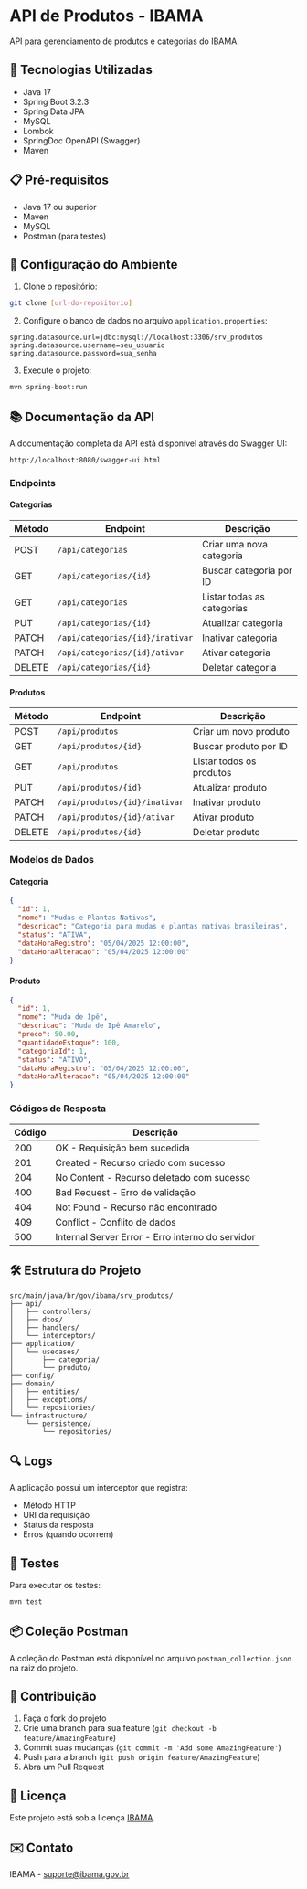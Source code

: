 # API de Produtos - IBAMA

API para gerenciamento de produtos e categorias do IBAMA.

## 🚀 Tecnologias Utilizadas

- Java 17
- Spring Boot 3.2.3
- Spring Data JPA
- MySQL
- Lombok
- SpringDoc OpenAPI (Swagger)
- Maven

## 📋 Pré-requisitos

- Java 17 ou superior
- Maven
- MySQL
- Postman (para testes)

## 🔧 Configuração do Ambiente

1. Clone o repositório:
```bash
git clone [url-do-repositorio]
```

2. Configure o banco de dados no arquivo `application.properties`:
```properties
spring.datasource.url=jdbc:mysql://localhost:3306/srv_produtos
spring.datasource.username=seu_usuario
spring.datasource.password=sua_senha
```

3. Execute o projeto:
```bash
mvn spring-boot:run
```

## 📚 Documentação da API

A documentação completa da API está disponível através do Swagger UI:
```
http://localhost:8080/swagger-ui.html
```

### Endpoints

#### Categorias

| Método | Endpoint | Descrição |
|--------|----------|-----------|
| POST | `/api/categorias` | Criar uma nova categoria |
| GET | `/api/categorias/{id}` | Buscar categoria por ID |
| GET | `/api/categorias` | Listar todas as categorias |
| PUT | `/api/categorias/{id}` | Atualizar categoria |
| PATCH | `/api/categorias/{id}/inativar` | Inativar categoria |
| PATCH | `/api/categorias/{id}/ativar` | Ativar categoria |
| DELETE | `/api/categorias/{id}` | Deletar categoria |

#### Produtos

| Método | Endpoint | Descrição |
|--------|----------|-----------|
| POST | `/api/produtos` | Criar um novo produto |
| GET | `/api/produtos/{id}` | Buscar produto por ID |
| GET | `/api/produtos` | Listar todos os produtos |
| PUT | `/api/produtos/{id}` | Atualizar produto |
| PATCH | `/api/produtos/{id}/inativar` | Inativar produto |
| PATCH | `/api/produtos/{id}/ativar` | Ativar produto |
| DELETE | `/api/produtos/{id}` | Deletar produto |

### Modelos de Dados

#### Categoria
```json
{
  "id": 1,
  "nome": "Mudas e Plantas Nativas",
  "descricao": "Categoria para mudas e plantas nativas brasileiras",
  "status": "ATIVA",
  "dataHoraRegistro": "05/04/2025 12:00:00",
  "dataHoraAlteracao": "05/04/2025 12:00:00"
}
```

#### Produto
```json
{
  "id": 1,
  "nome": "Muda de Ipê",
  "descricao": "Muda de Ipê Amarelo",
  "preco": 50.00,
  "quantidadeEstoque": 100,
  "categoriaId": 1,
  "status": "ATIVO",
  "dataHoraRegistro": "05/04/2025 12:00:00",
  "dataHoraAlteracao": "05/04/2025 12:00:00"
}
```

### Códigos de Resposta

| Código | Descrição |
|--------|-----------|
| 200 | OK - Requisição bem sucedida |
| 201 | Created - Recurso criado com sucesso |
| 204 | No Content - Recurso deletado com sucesso |
| 400 | Bad Request - Erro de validação |
| 404 | Not Found - Recurso não encontrado |
| 409 | Conflict - Conflito de dados |
| 500 | Internal Server Error - Erro interno do servidor |

## 🛠️ Estrutura do Projeto

```
src/main/java/br/gov/ibama/srv_produtos/
├── api/
│   ├── controllers/
│   ├── dtos/
│   ├── handlers/
│   └── interceptors/
├── application/
│   └── usecases/
│       ├── categoria/
│       └── produto/
├── config/
├── domain/
│   ├── entities/
│   ├── exceptions/
│   └── repositories/
└── infrastructure/
    └── persistence/
        └── repositories/
```

## 🔍 Logs

A aplicação possui um interceptor que registra:
- Método HTTP
- URI da requisição
- Status da resposta
- Erros (quando ocorrem)

## 🧪 Testes

Para executar os testes:
```bash
mvn test
```

## 📦 Coleção Postman

A coleção do Postman está disponível no arquivo `postman_collection.json` na raiz do projeto.

## 🤝 Contribuição

1. Faça o fork do projeto
2. Crie uma branch para sua feature (`git checkout -b feature/AmazingFeature`)
3. Commit suas mudanças (`git commit -m 'Add some AmazingFeature'`)
4. Push para a branch (`git push origin feature/AmazingFeature`)
5. Abra um Pull Request

## 📝 Licença

Este projeto está sob a licença [IBAMA](https://www.ibama.gov.br/licenca).

## ✉️ Contato

IBAMA - [suporte@ibama.gov.br](mailto:suporte@ibama.gov.br) 